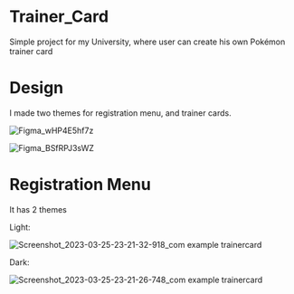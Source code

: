 # Trainer_Card
Simple project for my University, where user can create his own Pokémon trainer card

# Design
I made two themes for registration menu, and trainer cards.

![Figma_wHP4E5hf7z](https://user-images.githubusercontent.com/91478447/227744026-0031cec0-12a8-4cf8-bc43-b9236d03ae44.png)

![Figma_BSfRPJ3sWZ](https://user-images.githubusercontent.com/91478447/227744056-109e4d4a-c5d9-4b22-96ba-e3c30316515b.png)


# Registration Menu
It has 2 themes

Light:

![Screenshot_2023-03-25-23-21-32-918_com example trainercard](https://user-images.githubusercontent.com/91478447/227743839-8fc7f70d-d49d-48fa-a507-eea6e726d09b.jpg)

Dark:

![Screenshot_2023-03-25-23-21-26-748_com example trainercard](https://user-images.githubusercontent.com/91478447/227743847-f8f638e8-6cbf-4fa0-9426-53827b76d085.jpg)
